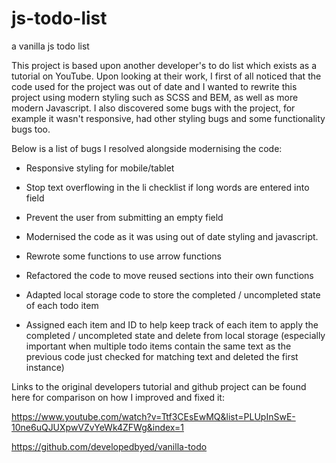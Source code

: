 # js-todo-list
a vanilla js todo list

This project is based upon another developer's to do list which exists as a tutorial on YouTube. Upon looking at their work, I first of all noticed that the code used for the project was out of date and I wanted to rewrite this project using modern styling such as SCSS and BEM, as well as more modern Javascript. I also discovered some bugs with the project, for example it wasn't responsive, had other styling bugs and some functionality bugs too.

Below is a list of bugs I resolved alongside modernising the code:

- Responsive styling for mobile/tablet
- Stop text overflowing in the li checklist if long words are entered into field
- Prevent the user from submitting an empty field
- Modernised the code as it was using out of date styling and javascript.

- Rewrote some functions to use arrow functions
- Refactored the code to move reused sections into their own functions
- Adapted local storage code to store the completed / uncompleted state of each todo item
- Assigned each item and ID to help keep track of each item to apply the completed / uncompleted state and delete from local storage (especially important when multiple todo items contain the same text as the previous code just checked for matching text and deleted the first instance)

Links to the original developers tutorial and github project can be found here for comparison on how I improved and fixed it:

https://www.youtube.com/watch?v=Ttf3CEsEwMQ&list=PLUpInSwE-10ne6uQJUXpwVZvYeWk4ZFWg&index=1

https://github.com/developedbyed/vanilla-todo
